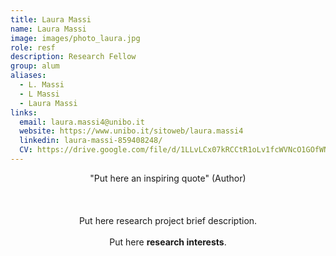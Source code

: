 ```yaml
---
title: Laura Massi
name: Laura Massi
image: images/photo_laura.jpg 
role: resf
description: Research Fellow
group: alum
aliases:
  - L. Massi
  - L Massi
  - Laura Massi
links: 
  email: laura.massi4@unibo.it
  website: https://www.unibo.it/sitoweb/laura.massi4
  linkedin: laura-massi-859408248/
  CV: https://drive.google.com/file/d/1LLvLCx07kRCCtR1oLv1fcWVNcO1GOfWN/view?usp=sharing
---
```

<center>"Put here an inspiring quote" (Author)<br><br><br><br>Put here research project brief description. <br><br>Put here <b>research interests</b>.</center>

